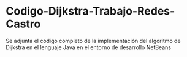 # Codigo-Dijkstra-Trabajo-Redes-Castro
Se adjunta el código completo de la implementación del algoritmo de Dijkstra en el lenguaje Java en el entorno de desarrollo NetBeans
